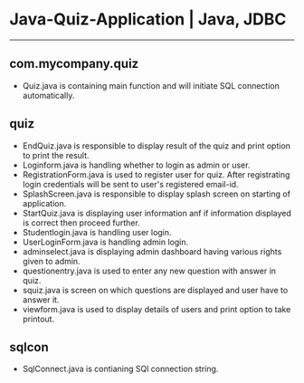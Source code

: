 # Java-Quiz-Application | Java, JDBC
---
## com.mycompany.quiz
- Quiz.java is containing main function and will initiate SQL connection automatically.
## quiz
- EndQuiz.java is responsible to display result of the quiz and print option to print the result.
- Loginform.java is handling whether to login as admin or user.
- RegistrationForm.java is used to register user for quiz. After registrating login credentials will be sent to user's registered email-id.
- SplashScreen.java is responsible to display splash screen on starting of application.
- StartQuiz.java is displaying user information anf if information displayed is correct then proceed further.
- Studentlogin.java is handling user login.
- UserLoginForm.java is handling admin login.
- adminselect.java is displaying admin dashboard having various rights given to admin.
- questionentry.java is used to enter any new question with answer in quiz.
- squiz.java is screen on which questions are displayed and user have to answer it.
- viewform.java is used to display details of users and print option to take printout.
## sqlcon
- SqlConnect.java is contianing SQl connection string.
